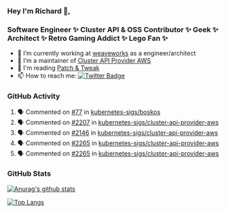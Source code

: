 ### Hey I'm Richard 👋, 

<h3 align="left">Software Engineer ✨ Cluster API & OSS Contributor ✨ Geek ✨ Architect ✨ Retro Gaming Addict ✨ Lego Fan ✨</h3>

- 🔭 I’m currently working at [weaveworks](https://github.com/weaveworks) as a engineer/architect
- 👯 I’m a maintainer of [Cluster API Provider AWS](https://github.com/kubernetes-sigs/cluster-api-provider-aws)
- 💬 I'm reading [Patch & Tweak](https://bjooks.com/products/patch-tweak-exploring-modular-synthesis)
- 📫 How to reach me: [![Twitter Badge](https://img.shields.io/badge/-@fruit_case-00acee?style=flat&logo=Twitter&logoColor=white)](https://twitter.com/intent/follow?screen_name=fruit_case "Follow on Twitter")

### GitHub Activity 

<!--START_SECTION:activity-->
1. 🗣 Commented on [#77](https://github.com/kubernetes-sigs/boskos/issues/77) in [kubernetes-sigs/boskos](https://github.com/kubernetes-sigs/boskos)
2. 🗣 Commented on [#2207](https://github.com/kubernetes-sigs/cluster-api-provider-aws/issues/2207) in [kubernetes-sigs/cluster-api-provider-aws](https://github.com/kubernetes-sigs/cluster-api-provider-aws)
3. 🗣 Commented on [#2146](https://github.com/kubernetes-sigs/cluster-api-provider-aws/issues/2146) in [kubernetes-sigs/cluster-api-provider-aws](https://github.com/kubernetes-sigs/cluster-api-provider-aws)
4. 🗣 Commented on [#2265](https://github.com/kubernetes-sigs/cluster-api-provider-aws/issues/2265) in [kubernetes-sigs/cluster-api-provider-aws](https://github.com/kubernetes-sigs/cluster-api-provider-aws)
5. 🗣 Commented on [#2265](https://github.com/kubernetes-sigs/cluster-api-provider-aws/issues/2265) in [kubernetes-sigs/cluster-api-provider-aws](https://github.com/kubernetes-sigs/cluster-api-provider-aws)
<!--END_SECTION:activity-->

### GitHub Stats

[![Anurag's github stats](https://github-readme-stats.vercel.app/api?username=richardcase&count_private=true&show_icons=true)](https://github.com/anuraghazra/github-readme-stats)

[![Top Langs](https://github-readme-stats.vercel.app/api/top-langs/?username=richardcase&hide=html&layout=compact)](https://github.com/anuraghazra/github-readme-stats)
